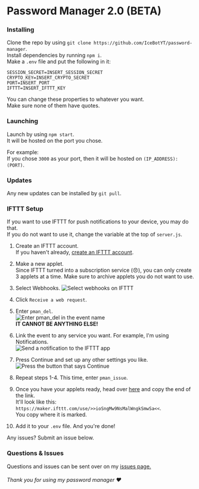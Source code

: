 # Password Manager 2.0 (BETA)


### Installing

Clone the repo by using `git clone https://github.com/IceBotYT/password-manager`.  
Install dependencies by running `npm i`.  
Make a `.env` file and put the following in it:

```
SESSION_SECRET=INSERT_SESSION_SECRET
CRYPTO_KEY=INSERT_CRYPTO_SECRET
PORT=INSERT_PORT
IFTTT=INSERT_IFTTT_KEY
```

You can change these properties to whatever you want.  
Make sure none of them have quotes.

### Launching

Launch by using `npm start`.  
It will be hosted on the port you chose.

For example:  
If you chose `3000` as your port, then it will be hosted on `(IP_ADDRESS):(PORT)`.

### Updates

Any new updates can be installed by `git pull`.

### IFTTT Setup

If you want to use IFTTT for push notifications to your device, you may do that.  
If you do not want to use it, change the variable at the top of `server.js`.

1. Create an IFTTT account.  
If you haven't already, [create an IFTTT account](https://ifttt.com/join).

2. Make a new applet.  
Since IFTTT turned into a subscription service (😠), you can only create 3 applets at a time. Make sure to archive applets you do not want to use.

3. Select Webhooks.
![Select webhooks on IFTTT](https://i.imgur.com/tDigD3K.png)

4. Click `Receive a web request`.

5. Enter `pman_del`.  
![Enter pman_del in the event name](https://i.imgur.com/qpDkY8y.png)  
**IT CANNOT BE ANYTHING ELSE!**  

6. Link the event to any service you want. For example, I'm using Notifications.  
![Send a notification to the IFTTT app](https://i.imgur.com/TC26KbN.png)

7. Press Continue and set up any other settings you like.  
![Press the button that says Continue](https://i.imgur.com/vEXh004.png)

8. Repeat steps 1-4. This time, enter `pman_issue`.

9. Once you have your applets ready, head over [here](https://ifttt.com/maker_webhooks/settings) and copy the end of the link.  
It'll look like this: `https://maker.ifttt.com/use/>>ioSngMw9NsMalWngkSmwSa<<`.  
You copy where it is marked.

10. Add it to your `.env` file. And you're done!

Any issues? Submit an issue below.

### Questions & Issues

Questions and issues can be sent over on my [issues page.](https://github.com/IceBotYT/password-manager/issues)

###### Thank you for using my password manager ♥

